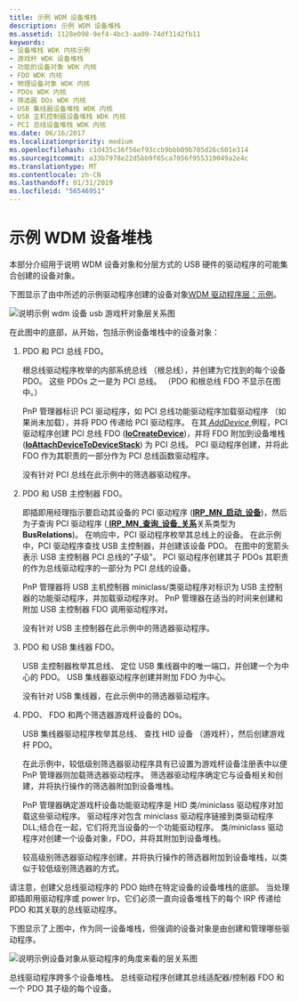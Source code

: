 ```yaml
---
title: 示例 WDM 设备堆栈
description: 示例 WDM 设备堆栈
ms.assetid: 1128e098-9ef4-4bc3-aa09-74df3142fb11
keywords:
- 设备堆栈 WDK 内核示例
- 游戏杆 WDK 设备堆栈
- 功能的设备对象 WDK 内核
- FDO WDK 内核
- 物理设备对象 WDK 内核
- PDOs WDK 内核
- 筛选器 DOs WDK 内核
- USB 集线器设备堆栈 WDK 内核
- USB 主机控制器设备堆栈 WDK 内核
- PCI 总线设备堆栈 WDK 内核
ms.date: 06/16/2017
ms.localizationpriority: medium
ms.openlocfilehash: c1d435c36f56ef93ccb9bbb09b705d26c601e314
ms.sourcegitcommit: a33b7978e22d5bb9f65ca7056f955319049a2e4c
ms.translationtype: MT
ms.contentlocale: zh-CN
ms.lasthandoff: 01/31/2019
ms.locfileid: "56546951"
---
```

# <a name="example-wdm-device-stack"></a>示例 WDM 设备堆栈





本部分介绍用于说明 WDM 设备对象和分层方式的 USB 硬件的驱动程序的可能集合创建的设备对象。

下图显示了由中所述的示例驱动程序创建的设备对象[WDM 驱动程序层：示例](wdm-driver-layers---an-example.md)。

![说明示例 wdm 设备 usb 游戏杆对象层关系图](images/joydobj.png)

在此图中的底部，从开始，包括示例设备堆栈中的设备对象：

1.  PDO 和 PCI 总线 FDO。

    根总线驱动程序枚举的内部系统总线 （根总线），并创建为它找到的每个设备 PDO。 这些 PDOs 之一是为 PCI 总线。 （PDO 和根总线 FDO 不显示在图中。）

    PnP 管理器标识 PCI 驱动程序，如 PCI 总线功能驱动程序加载驱动程序 （如果尚未加载），并将 PDO 传递给 PCI 驱动程序。 在其[ *AddDevice* ](https://msdn.microsoft.com/library/windows/hardware/ff540521)例程，PCI 驱动程序创建 PCI 总线 FDO ([**IoCreateDevice**](https://msdn.microsoft.com/library/windows/hardware/ff548397))，并将 FDO 附加到设备堆栈 ([**IoAttachDeviceToDeviceStack**](https://msdn.microsoft.com/library/windows/hardware/ff548300)) 为 PCI 总线。 PCI 驱动程序创建，并将此 FDO 作为其职责的一部分作为 PCI 总线函数驱动程序。

    没有针对 PCI 总线在此示例中的筛选器驱动程序。

2.  PDO 和 USB 主控制器 FDO。

    即插即用经理指示要启动其设备的 PCI 驱动程序 ([**IRP\_MN\_启动\_设备**](https://msdn.microsoft.com/library/windows/hardware/ff551749))，然后为子查询 PCI 驱动程序 ([ **IRP\_MN\_查询\_设备\_关系**](https://msdn.microsoft.com/library/windows/hardware/ff551670)关系类型为**BusRelations**)。 在响应中，PCI 驱动程序枚举其总线上的设备。 在此示例中，PCI 驱动程序查找 USB 主控制器，并创建该设备 PDO。 在图中的宽箭头表示 USB 主控制器 PCI 总线的"子级"。 PCI 驱动程序创建其子 PDOs 其职责的作为总线驱动程序的一部分为 PCI 总线的设备。

    PnP 管理器将 USB 主机控制器 miniclass/类驱动程序对标识为 USB 主控制器的功能驱动程序，并加载驱动程序对。 PnP 管理器在适当的时间来创建和附加 USB 主控制器 FDO 调用驱动程序对。

    没有针对 USB 主控制器在此示例中的筛选器驱动程序。

3.  PDO 和 USB 集线器 FDO。

    USB 主控制器枚举其总线、 定位 USB 集线器中的唯一端口，并创建一个为中心的 PDO。 USB 集线器驱动程序创建并附加 FDO 为中心。

    没有针对 USB 集线器，在此示例中的筛选器驱动程序。

4.  PDO、 FDO 和两个筛选器游戏杆设备的 DOs。

    USB 集线器驱动程序枚举其总线、 查找 HID 设备 （游戏杆），然后创建游戏杆 PDO。

    在此示例中，较低级别筛选器驱动程序具有已设置为游戏杆设备注册表中以便 PnP 管理器则加载筛选器驱动程序。 筛选器驱动程序确定它与设备相关和创建，并将执行操作的筛选器附加到设备堆栈。

    PnP 管理器确定游戏杆设备功能驱动程序是 HID 类/miniclass 驱动程序对加载这些驱动程序。 驱动程序对包含 miniclass 驱动程序链接到类驱动程序 DLL;结合在一起，它们将充当设备的一个功能驱动程序。 类/miniclass 驱动程序对创建一个设备对象，FDO，并将其附加到设备堆栈。

    较高级别筛选器驱动程序创建，并将执行操作的筛选器附加到设备堆栈，以类似于较低级别筛选器的方式。

请注意，创建父总线驱动程序的 PDO 始终在特定设备的设备堆栈的底部。 当处理即插即用驱动程序或 power Irp，它们必须一直向设备堆栈下的每个 IRP 传递给 PDO 和其关联的总线驱动程序。

下图显示了上图中，作为同一设备堆栈，但强调的设备对象是由创建和管理哪些驱动程序。

![说明示例设备对象从驱动程序的角度来看的层关系图](images/joydobj2.png)

总线驱动程序跨多个设备堆栈。 总线驱动程序创建其总线适配器/控制器 FDO 和一个 PDO 其子级的每个设备。

 

 





